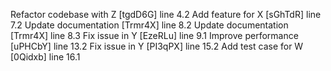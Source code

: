 Refactor codebase with Z [tgdD6G] line 4.2
Add feature for X [sGhTdR] line 7.2
Update documentation [Trmr4X] line 8.2
Update documentation [Trmr4X] line 8.3
Fix issue in Y [EzeRLu] line 9.1
Improve performance [uPHCbY] line 13.2
Fix issue in Y [PI3qPX] line 15.2
Add test case for W [0Qidxb] line 16.1

